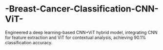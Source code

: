 # -Breast-Cancer-Classification-CNN-ViT-
Engineered a deep learning-based CNN+ViT hybrid model, integrating CNN for feature extraction and ViT for contextual analysis, achieving 90.1% classification accuracy.
